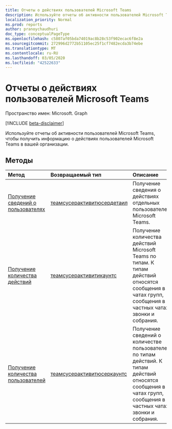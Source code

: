 ```yaml
---
title: Отчеты о действиях пользователей Microsoft Teams
description: Используйте отчеты об активности пользователей Microsoft Teams, чтобы получить информацию о действиях пользователей Microsoft Teams в вашей организации.
localization_priority: Normal
ms.prod: reports
author: pranoychaudhuri
doc_type: conceptualPageType
ms.openlocfilehash: c5807af05bda74019ac8b28c53f902ecac6f8e2a
ms.sourcegitcommit: 272996d2772b51105ec25f1cf7482ecda3b74ebe
ms.translationtype: MT
ms.contentlocale: ru-RU
ms.lasthandoff: 03/05/2020
ms.locfileid: "42522633"
---
```

# <a name="microsoft-teams-user-activity-reports"></a>Отчеты о действиях пользователей Microsoft Teams

Пространство имен: Microsoft. Graph

[!INCLUDE [beta-disclaimer](../../includes/beta-disclaimer.md)]

Используйте отчеты об активности пользователей Microsoft Teams, чтобы получить информацию о действиях пользователей Microsoft Teams в вашей организации.

## <a name="methods"></a>Методы

| Метод                                   | Возвращаемый тип                              | Описание                              |
| :--------------------------------------- | :--------------------------------------- | :--------------------------------------- |
| [Получение сведений о пользователях](../api/reportroot-getteamsuseractivityuserdetail.md) | [теамсусерактивитюсердетаил](../resources/teamsuseractivityuserdetail.md) | Получение сведения о действиях отдельных пользователей Microsoft Teams. |
| [Получение количества действий](../api/reportroot-getteamsuseractivitycounts.md) | [теамсусерактивитикаунтс](../resources/teamsuseractivitycounts.md) | Получение количества действий Microsoft Teams по типам. К типам действий относятся сообщения в чатах групп, сообщения в частных чатах, звонки и собрания. |
| [Получение количества пользователей](../api/reportroot-getteamsuseractivityusercounts.md) | [теамсусерактивитюсеркаунтс](../resources/teamsuseractivityusercounts.md) | Получение сведений о количестве пользователей по типам действий. К типам действий относятся сообщения в чатах групп, сообщения в частных чатах, звонки и собрания. |
